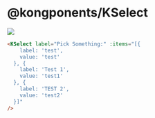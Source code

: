 # @kongponents/KSelect

[![](https://img.shields.io/npm/v/@kongponents/KSelect.svg?style=flat-square)](https://www.npmjs.com/package/@kongponents/KSelect)

```html
<KSelect label="Pick Something:" :items="[{
    label: 'test',
    value: 'test'
  }, {
    label: 'Test 1',
    value: 'test1'
  }, {
    label: 'TEST 2',
    value: 'test2'
  }]"
/>
```
